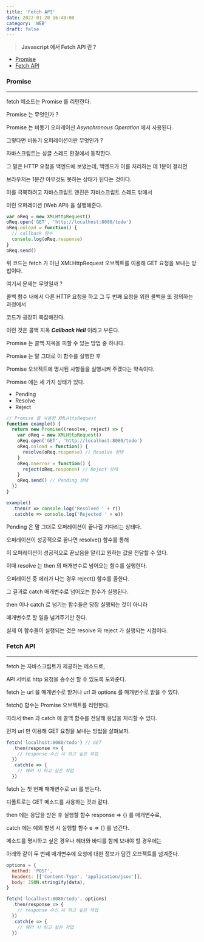 ```yaml
---
title: 'Fetch API'
date: 2022-01-20 16:40:00
category: 'WEB'
draft: false
---
```


> **Javascript 에서 Fetch API 란 ?**

- [Promise](#promise)
- [Fetch API](#fetch)

### Promise <a id="promise"></a>

---

fetch 메소드는 Promise 를 리턴한다.

Promise 는 무엇인가 ?

Promise 는 비동기 오퍼레이션 _Asynchronous Operation_ 에서 사용된다.

그렇다면 비동기 오퍼레이션이란 무엇인가 ?

자바스크립트는 싱글 스레드 환경에서 동작한다.

그 말은 HTTP 요청을 백엔드에 보냈는데, 백엔드가 이를 처리하는 데 1분이 걸리면

브라우저는 1분간 아무것도 못하는 상태가 된다는 것이다.

이를 극복하려고 자바스크립트 엔진은 자바스크립트 스레드 밖에서

이런 오퍼레이션 (Web API) 을 실행해준다.

```jsx
var oReq = new XMLHttpRequest()
oReq.open('GET', 'http://localhost:8080/todo')
oReq.onload = function() {
  // callback 함수
  console.log(oReq.response)
}
oReq.send()
```

위 코드는 fetch 가 아닌 XMLHttpRequest 오브젝트를 이용해 GET 요청을 보내는 방법이다.

여기서 문제는 무엇일까 ?

콜백 함수 내에서 다른 HTTP 요청을 하고 그 두 번째 요청을 위한 콜백을 또 정의하는 과정에서

코드가 굉장히 복잡해진다.

이런 것은 콜백 지옥 **_Callback Hell_** 이라고 부른다.

Promise 는 콜백 지옥을 피할 수 있는 방법 중 하나다.

Promise 는 말 그대로 이 함수를 실행한 후

Promise 오브젝트에 명시된 사항들을 실행시켜 주겠다는 약속이다.

Promise 에는 세 가지 상태가 있다.

- Pending
- Resolve
- Reject

```jsx
// Promise 를 사용한 XMLHttpRequest
function example() {
  return new Promise((resolve, reject) => {
    var oReq = new XMLHttpRequest()
    oReq.open('GET', 'http://localhost:8080/todo')
    oReq.onload = function() {
      resolve(oReq.response) // Resolve 상태
    }
    oReq.onerror = function() {
      reject(oReq.response) // Reject 상태
    }
    oReq.send() // Pending 상태
  })
}

example()
  .then(r => console.log('Resolved ' + r))
  .catch(e => console.log('Rejected ' + e))
```

Pending 은 말 그대로 오퍼레이션이 끝나길 기다리는 상태다.

오퍼레이션이 성공적으로 끝나면 resolve() 함수를 통해

이 오퍼레이션이 성공적으로 끝났음을 알리고 원하는 값을 전달할 수 있다.

이때 resolve 는 then 의 매개변수로 넘어오는 함수를 실행한다.

오퍼레이션 중 에러가 나는 경우 reject() 함수를 콜한다.

그 결과로 catch 매개변수로 넘어오는 함수가 실행된다.

then 이나 catch 로 넘기는 함수들은 당장 실행되는 것이 아니라

매개변수로 할 일을 넘겨주기만 한다.

실제 이 함수들이 실행되는 것은 resolve 와 reject 가 실행되는 시점이다.

### Fetch API <a id="fetch"></a>

---

fetch 는 자바스크립트가 제공하는 메소드로,

API 서버로 http 요청을 송수신 할 수 있도록 도와준다.

fetch 는 url 을 매개변수로 받거나 url 과 options 를 매개변수로 받을 수 있다.

fetch() 함수는 Promise 오브젝트를 리턴한다.

따라서 then 과 catch 에 콜백 함수를 전달해 응답을 처리할 수 있다.

먼저 url 만 이용해 GET 요청을 보내는 방법을 살펴보자.

```jsx
fetch('localhost:8080/todo') // GET
  .then(response => {
    // response 수신 시 하고 싶은 작업
  })
  .catch(e => {
    // 에러 시 하고 싶은 작업
  })
```

fetch 는 첫 번째 매개변수로 uri 를 받는다.

디폴트로는 GET 메소드를 사용하는 것과 같다.

then 에는 응답을 받은 후 실행할 함수 response ⇒ {} 를 매개변수로,

catch 에는 예외 발생 시 실행할 함수 e ⇒ {} 를 넘긴다.

메소드를 명시하고 싶은 경우나 헤더와 바디를 함께 보내야 할 경우에는

아래와 같이 두 번째 매개변수에 요청에 대한 정보가 담긴 오브젝트를 넘겨준다.

```jsx
options = {
  method: 'POST',
  headers: [['Content-Type', 'application/json']],
  body: JSON.stringify(data),
}

fetch('localhost:8080/todo', options)
  .then(response => {
    // response 수신 시 하고 싶은 작업
  })
  .catch(e => {
    // 에러 시 하고 싶은 작업
  })
```
